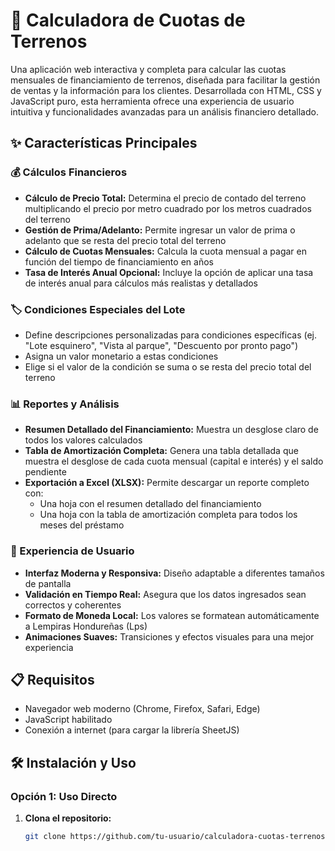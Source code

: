 # 🏡 Calculadora de Cuotas de Terrenos

Una aplicación web interactiva y completa para calcular las cuotas mensuales de financiamiento de terrenos, diseñada para facilitar la gestión de ventas y la información para los clientes. Desarrollada con HTML, CSS y JavaScript puro, esta herramienta ofrece una experiencia de usuario intuitiva y funcionalidades avanzadas para un análisis financiero detallado.

## ✨ Características Principales

### 💰 Cálculos Financieros
- **Cálculo de Precio Total:** Determina el precio de contado del terreno multiplicando el precio por metro cuadrado por los metros cuadrados del terreno
- **Gestión de Prima/Adelanto:** Permite ingresar un valor de prima o adelanto que se resta del precio total del terreno
- **Cálculo de Cuotas Mensuales:** Calcula la cuota mensual a pagar en función del tiempo de financiamiento en años
- **Tasa de Interés Anual Opcional:** Incluye la opción de aplicar una tasa de interés anual para cálculos más realistas y detallados

### 🏷️ Condiciones Especiales del Lote
- Define descripciones personalizadas para condiciones específicas (ej. "Lote esquinero", "Vista al parque", "Descuento por pronto pago")
- Asigna un valor monetario a estas condiciones
- Elige si el valor de la condición se suma o se resta del precio total del terreno

### 📊 Reportes y Análisis
- **Resumen Detallado del Financiamiento:** Muestra un desglose claro de todos los valores calculados
- **Tabla de Amortización Completa:** Genera una tabla detallada que muestra el desglose de cada cuota mensual (capital e interés) y el saldo pendiente
- **Exportación a Excel (XLSX):** Permite descargar un reporte completo con:
  - Una hoja con el resumen detallado del financiamiento
  - Una hoja con la tabla de amortización completa para todos los meses del préstamo

### 🎨 Experiencia de Usuario
- **Interfaz Moderna y Responsiva:** Diseño adaptable a diferentes tamaños de pantalla
- **Validación en Tiempo Real:** Asegura que los datos ingresados sean correctos y coherentes
- **Formato de Moneda Local:** Los valores se formatean automáticamente a Lempiras Hondureñas (Lps)
- **Animaciones Suaves:** Transiciones y efectos visuales para una mejor experiencia

## 📋 Requisitos

- Navegador web moderno (Chrome, Firefox, Safari, Edge)
- JavaScript habilitado
- Conexión a internet (para cargar la librería SheetJS)

## 🛠️ Instalación y Uso

### Opción 1: Uso Directo
1. **Clona el repositorio:**
   ```bash
   git clone https://github.com/tu-usuario/calculadora-cuotas-terrenos.git
